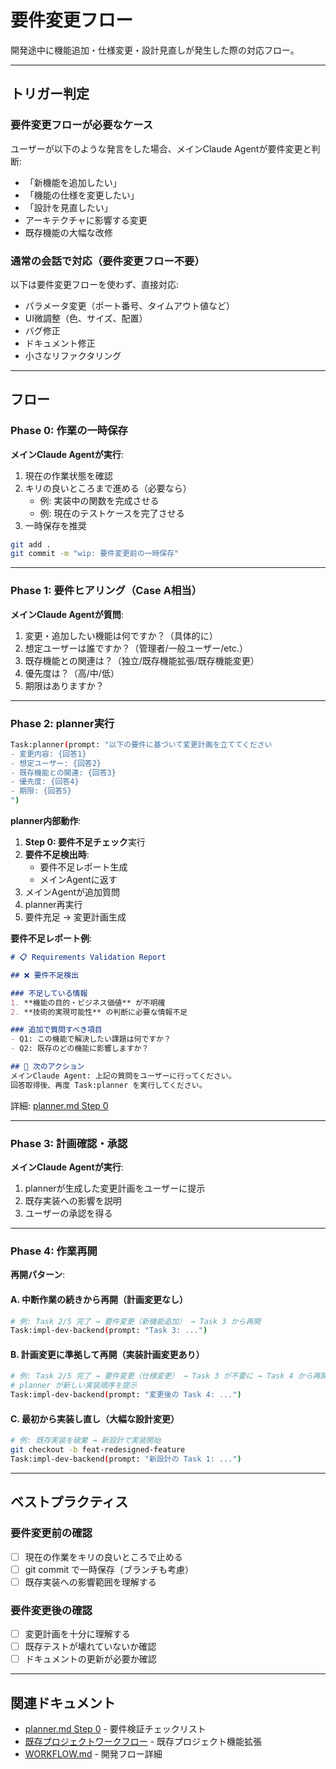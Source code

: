 # 要件変更フロー

開発途中に機能追加・仕様変更・設計見直しが発生した際の対応フロー。

---

## トリガー判定

### 要件変更フローが必要なケース

ユーザーが以下のような発言をした場合、メインClaude Agentが要件変更と判断:

- 「新機能を追加したい」
- 「機能の仕様を変更したい」
- 「設計を見直したい」
- アーキテクチャに影響する変更
- 既存機能の大幅な改修

### 通常の会話で対応（要件変更フロー不要）

以下は要件変更フローを使わず、直接対応:

- パラメータ変更（ポート番号、タイムアウト値など）
- UI微調整（色、サイズ、配置）
- バグ修正
- ドキュメント修正
- 小さなリファクタリング

---

## フロー

### Phase 0: 作業の一時保存

**メインClaude Agentが実行**:

1. 現在の作業状態を確認
2. キリの良いところまで進める（必要なら）
   - 例: 実装中の関数を完成させる
   - 例: 現在のテストケースを完了させる
3. 一時保存を推奨

```bash
git add .
git commit -m "wip: 要件変更前の一時保存"
```

---

### Phase 1: 要件ヒアリング（Case A相当）

**メインClaude Agentが質問**:

1. 変更・追加したい機能は何ですか？（具体的に）
2. 想定ユーザーは誰ですか？（管理者/一般ユーザー/etc.）
3. 既存機能との関連は？（独立/既存機能拡張/既存機能変更）
4. 優先度は？（高/中/低）
5. 期限はありますか？

---

### Phase 2: planner実行

```bash
Task:planner(prompt: "以下の要件に基づいて変更計画を立ててください
- 変更内容: {回答1}
- 想定ユーザー: {回答2}
- 既存機能との関連: {回答3}
- 優先度: {回答4}
- 期限: {回答5}
")
```

**planner内部動作**:

1. **Step 0: 要件不足チェック**実行
2. **要件不足検出時**:
   - 要件不足レポート生成
   - メインAgentに返す
3. メインAgentが追加質問
4. planner再実行
5. 要件充足 → 変更計画生成

**要件不足レポート例**:

```markdown
# 📋 Requirements Validation Report

## ❌ 要件不足検出

### 不足している情報
1. **機能の目的・ビジネス価値** が不明確
2. **技術的実現可能性** の判断に必要な情報不足

### 追加で質問すべき項目
- Q1: この機能で解決したい課題は何ですか？
- Q2: 既存のどの機能に影響しますか？

## 📌 次のアクション
メインClaude Agent: 上記の質問をユーザーに行ってください。
回答取得後、再度 Task:planner を実行してください。
```

詳細: [planner.md Step 0](../.claude/agents/planner.md)

---

### Phase 3: 計画確認・承認

**メインClaude Agentが実行**:

1. plannerが生成した変更計画をユーザーに提示
2. 既存実装への影響を説明
3. ユーザーの承認を得る

---

### Phase 4: 作業再開

**再開パターン**:

#### A. 中断作業の続きから再開（計画変更なし）

```bash
# 例: Task 2/5 完了 → 要件変更（新機能追加） → Task 3 から再開
Task:impl-dev-backend(prompt: "Task 3: ...")
```

#### B. 計画変更に準拠して再開（実装計画変更あり）

```bash
# 例: Task 2/5 完了 → 要件変更（仕様変更） → Task 3 が不要に → Task 4 から再開
# planner が新しい実装順序を提示
Task:impl-dev-backend(prompt: "変更後の Task 4: ...")
```

#### C. 最初から実装し直し（大幅な設計変更）

```bash
# 例: 既存実装を破棄 → 新設計で実装開始
git checkout -b feat-redesigned-feature
Task:impl-dev-backend(prompt: "新設計の Task 1: ...")
```

---

## ベストプラクティス

### 要件変更前の確認

- [ ] 現在の作業をキリの良いところで止める
- [ ] git commit で一時保存（ブランチも考慮）
- [ ] 既存実装への影響範囲を理解する

### 要件変更後の確認

- [ ] 変更計画を十分に理解する
- [ ] 既存テストが壊れていないか確認
- [ ] ドキュメントの更新が必要か確認

---

## 関連ドキュメント

- [planner.md Step 0](../.claude/agents/planner.md) - 要件検証チェックリスト
- [既存プロジェクトワークフロー](../.claude/workflows/WORKFLOW.md) - 既存プロジェクト機能拡張
- [WORKFLOW.md](./WORKFLOW.md) - 開発フロー詳細
